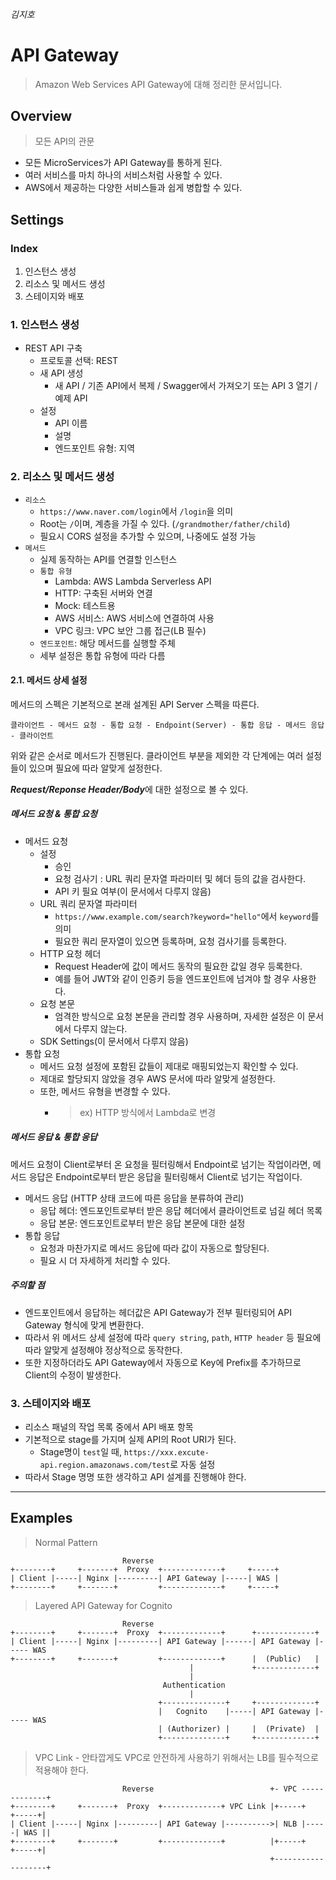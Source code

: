 ###### 김지호

# API Gateway

>   Amazon Web Services API Gateway에 대해 정리한 문서입니다.

## Overview

>   모든 API의 관문

-   모든 MicroServices가 API Gateway를 통하게 된다.
-   여러 서비스를 마치 하나의 서비스처럼 사용할 수 있다.
-   AWS에서 제공하는 다양한 서비스들과 쉽게 병합할 수 있다.

## Settings

### Index

1.  인스턴스 생성
2.  리소스 및 메서드 생성
3.  스테이지와 배포

### 1. 인스턴스 생성

-   REST API 구축
    -   프로토콜 선택: REST
    -   새 API 생성
        -   새 API / 기존 API에서 복제 / Swagger에서 가져오기 또는 API 3 열기 / 예제 API
    -   설정
        -   API 이름
        -   설명
        -   엔드포인트 유형: 지역

### 2.  리소스 및 메서드 생성

-   `리소스`
    -   `https://www.naver.com/login`에서 `/login`을 의미
    -   Root는 `/`이며, 계층을 가질 수 있다. (`/grandmother/father/child`)
    -   필요시 CORS 설정을 추가할 수 있으며, 나중에도 설정 가능
-   `메서드`
    -   실제 동작하는 API를 연결할 인스턴스
    -   `통합 유형`
        -   Lambda: AWS Lambda Serverless API
        -   HTTP: 구축된 서버와 연결
        -   Mock: 테스트용
        -   AWS 서비스: AWS 서비스에 연결하여 사용
        -   VPC 링크: VPC 보안 그룹 접근(LB 필수)
    -   `엔드포인트`: 해당 메서드를 실행할 주체
    -   세부 설정은 통합 유형에 따라 다름

#### 2.1. 메서드 상세 설정

메서드의 스펙은 기본적으로 본래 설계된 API Server 스펙을 따른다.

```
클라이언트 - 메서드 요청 - 통합 요청 - Endpoint(Server) - 통합 응답 - 메서드 응답 - 클라이언트
```

위와 같은 순서로 메서드가 진행된다.
클라이언트 부분을 제외한 각 단계에는 여러 설정들이 있으며 필요에 따라 알맞게 설정한다.

***Request/Reponse Header/Body***에 대한 설정으로 볼 수 있다.

##### 메서드 요청 & 통합 요청

-   메서드 요청
    -   설정
        -   승인
        -   요청 검사기 : URL 쿼리 문자열 파라미터 및 헤더 등의 값을 검사한다.
        -   API 키 필요 여부(이 문서에서 다루지 않음)
    -   URL 쿼리 문자열 파라미터
        -   `https://www.example.com/search?keyword="hello"`에서 `keyword`를 의미
        -   필요한 쿼리 문자열이 있으면 등록하며, 요청 검사기를 등록한다.
    -   HTTP 요청 헤더
        -   Request Header에 값이 메서드 동작의 필요한 값일 경우 등록한다.
        -   예를 들어 JWT와 같이 인증키 등을 엔드포인트에 넘겨야 할 경우 사용한다.
    -   요청 본문
        -   엄격한 방식으로 요청 본문을 관리할 경우 사용하며,
            자세한 설정은 이 문서에서 다루지 않는다.
    -   SDK Settings(이 문서에서 다루지 않음)
-   통합 요청
    -   메서드 요청 설정에 포함된 값들이 제대로 매핑되었는지 확인할 수 있다.
    -   제대로 할당되지 않았을 경우 AWS 문서에 따라 알맞게 설정한다.
    -   또한, 메서드 유형을 변경할 수 있다.
        -   > ex) HTTP 방식에서 Lambda로 변경

##### 메서드 응답 & 통합 응답

메서드 요청이 Client로부터 온 요청을 필터링해서 Endpoint로 넘기는 작업이라면,
메서드 응답은 Endpoint로부터 받은 응답을 필터링해서 Client로 넘기는 작업이다.

-   메서드 응답 (HTTP 상태 코드에 따른 응답을 분류하여 관리)
    -   응답 헤더: 엔드포인트로부터 받은 응답 헤더에서 클라이언트로 넘길 헤더 목록
    -   응답 본문: 엔드포인트로부터 받은 응답 본문에 대한 설정
-   통합 응답
    -   요청과 마찬가지로 메서드 응답에 따라 값이 자동으로 할당된다.
    -   필요 시 더 자세하게 처리할 수 있다.

##### 주의할 점

-   엔드포인트에서 응답하는 헤더값은 API Gateway가 전부 필터링되어 API Gateway 형식에 맞게 변환한다.
-   따라서 위 메서드 상세 설정에 따라 `query string`, `path`, `HTTP header` 등
    필요에 따라 알맞게 설정해야 정상적으로 동작한다.
-   또한 지정하더라도 API Gateway에서 자동으로 Key에 Prefix를 추가하므로 Client의 수정이 발생한다.

### 3.  스테이지와 배포

-   리소스 패널의 작업 목록 중에서 API 배포 항목
-   기본적으로 stage를 가지며 실제 API의 Root URI가 된다.
    -   Stage명이 `test`일 때, `https://xxx.excute-api.region.amazonaws.com/test`로 자동 설정
-   따라서 Stage 명명 또한 생각하고 API 설계를 진행해야 한다.

---

## Examples

>   Normal Pattern

```
                         Reverse
+--------+     +-------+  Proxy  +-------------+     +-----+
| Client |-----| Nginx |---------| API Gateway |-----| WAS |
+--------+     +-------+         +-------------+     +-----+
```

>   Layered API Gateway for Cognito

```
                         Reverse
+--------+     +-------+  Proxy  +-------------+      +-------------+
| Client |-----| Nginx |---------| API Gateway |------| API Gateway |----- WAS
+--------+     +-------+         +-------------+      |  (Public)   |
                                        |             +-------------+
                                        |
                                  Authentication
                                        |
                                 +--------------+     +-------------+
                                 |   Cognito    |-----| API Gateway |----- WAS
                                 | (Authorizer) |     |  (Private)  |
                                 +--------------+     +-------------+
```

>   VPC Link - 안타깝게도 VPC로 안전하게 사용하기 위해서는 LB를 필수적으로 적용해야 한다.

```
                         Reverse                          +- VPC -------------+
+--------+     +-------+  Proxy  +-------------+ VPC Link |+-----+     +-----+|
| Client |-----| Nginx |---------| API Gateway |---------->| NLB |-----| WAS ||
+--------+     +-------+         +-------------+          |+-----+     +-----+|
                                                          +-------------------+
```